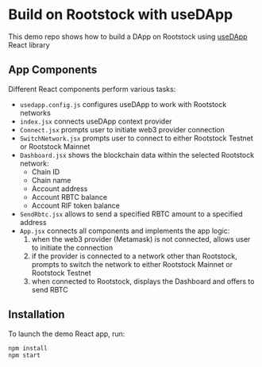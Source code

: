 # Build on Rootstock with useDApp

This demo repo shows how to build a DApp on Rootstock using [useDApp](https://usedapp.io/) React library

## App Components
Different React components perform various tasks:
- `usedapp.config.js` configures useDApp to work with Rootstock networks
- `index.jsx` connects useDApp context provider
- `Connect.jsx` prompts user to initiate web3 provider connection
- `SwitchNetwork.jsx` prompts user to connect to either Rootstock Testnet or Rootstock Mainnet
- `Dashboard.jsx` shows the blockchain data within the selected Rootstock network:
  - Chain ID
  - Chain name
  - Account address
  - Account RBTC balance
  - Account RIF token balance
- `SendRbtc.jsx` allows to send a specified RBTC amount to a specified address
- `App.jsx` connects all components and implements the app logic:
  1. when the web3 provider (Metamask) is not connected, allows user to initiate the connection
  2. if the provider is connected to a network other than Rootstock, prompts to switch the network to either Rootstock Mainnet or Rootstock Testnet
  3. when connected to Rootstock, displays the Dashboard and offers to send RBTC

## Installation
To launch the demo React app, run:
```shell
npm install
npm start
```